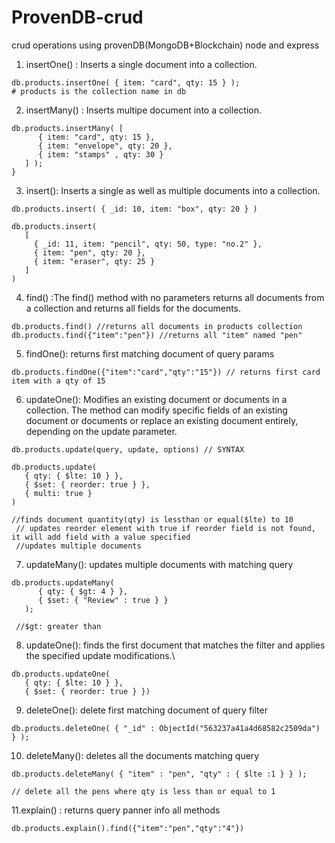 # ProvenDB-crud
crud operations using provenDB(MongoDB+Blockchain) node and express

1. insertOne() : Inserts a single document into a collection.
```
db.products.insertOne( { item: "card", qty: 15 } ); 
# products is the collection name in db
```
2. insertMany() : Inserts multipe document into a collection.

```
db.products.insertMany( [
      { item: "card", qty: 15 },
      { item: "envelope", qty: 20 },
      { item: "stamps" , qty: 30 }
   ] );
} 
```
3. insert(): Inserts a single as well as multiple documents into a collection.
```
db.products.insert( { _id: 10, item: "box", qty: 20 } )

db.products.insert(
   [
     { _id: 11, item: "pencil", qty: 50, type: "no.2" },
     { item: "pen", qty: 20 },
     { item: "eraser", qty: 25 }
   ]
)
```

4. find() :The find() method with no parameters returns all documents from a collection and returns all fields for the documents.
```
db.products.find() //returns all documents in products collection
db.products.find({"item":"pen"}) //returns all "item" named "pen"
```
5. findOne(): returns first matching document of query params
```
db.products.findOne({"item":"card","qty":"15"}) // returns first card item with a qty of 15
```
6. updateOne(): Modifies an existing document or documents in a collection. The method can modify specific fields of an existing document or documents or replace an existing document entirely, depending on the update parameter.
```
db.products.update(query, update, options) // SYNTAX

db.products.update(
   { qty: { $lte: 10 } }, 
   { $set: { reorder: true } },
   { multi: true } 
)

//finds document quantity(qty) is lessthan or equal($lte) to 10
 // updates reorder element with true if reorder field is not found, it will add field with a value specified
 //updates multiple documents

```
7. updateMany(): updates multiple documents with matching query
```
db.products.updateMany(
      { qty: { $gt: 4 } }, 
      { $set: { "Review" : true } }
   );
   
 //$gt: greater than
```
8. updateOne(): finds the first document that matches the filter and applies the specified update modifications.\
```
db.products.updateOne(
   { qty: { $lte: 10 } }, 
   { $set: { reorder: true } })
```
9. deleteOne(): delete first matching document of query filter

```
db.products.deleteOne( { "_id" : ObjectId("563237a41a4d68582c2509da") } );
```

10. deleteMany(): deletes all the documents matching query

```
db.products.deleteMany( { "item" : "pen", "qty" : { $lte :1 } } );

// delete all the pens where qty is less than or equal to 1

```
11.explain() : returns query panner info all methods

```
db.products.explain().find({"item":"pen","qty":"4"})
```


